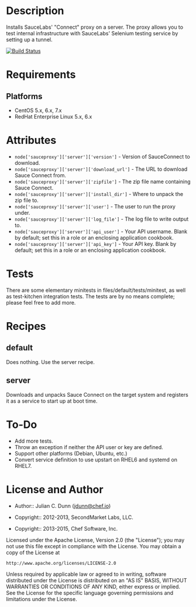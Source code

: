 Description
===========

Installs SauceLabs' "Connect" proxy on a server. The proxy allows you to test internal infrastructure with SauceLabs' Selenium testing service by setting up a tunnel.

[![Build Status](https://travis-ci.org/juliandunn/sauceconnect.png)](https://travis-ci.org/juliandunn/sauceconnect)

Requirements
============

## Platforms

* CentOS 5.x, 6.x, 7.x
* RedHat Enterprise Linux 5.x, 6.x

Attributes
==========

* `node['sauceproxy']['server']['version']` - Version of SauceConnect to download.
* `node['sauceproxy']['server']['download_url']` - The URL to download Sauce Connect from.
* `node['sauceproxy']['server']['zipfile']` - The zip file name containing Sauce Connect.
* `node['sauceproxy']['server']['install_dir']` - Where to unpack the zip file to.
* `node['sauceproxy']['server']['user']` - The user to run the proxy under.
* `node['sauceproxy']['server']['log_file']` - The log file to write output to.
* `node['sauceproxy']['server']['api_user']` - Your API username. Blank by default; set this in a role or an enclosing application cookbook.
* `node['sauceproxy']['server']['api_key']` - Your API key. Blank by default; set this in a role or an enclosing application cookbook.

Tests
=====

There are some elementary minitests in files/default/tests/minitest, as well as test-kitchen integration tests. The tests are by no means complete; please feel free to add more.

Recipes
=======

default
-------

Does nothing. Use the server recipe.

server
------

Downloads and unpacks Sauce Connect on the target system and registers it as a service to start up at boot time.

To-Do
=====

* Add more tests.
* Throw an exception if neither the API user or key are defined.
* Support other platforms (Debian, Ubuntu, etc.)
* Convert service definition to use upstart on RHEL6 and systemd on RHEL7.

License and Author
==================

* Author:: Julian C. Dunn (<jdunn@chef.io>)

* Copyright:: 2012-2013, SecondMarket Labs, LLC.
* Copyright:: 2013-2015, Chef Software, Inc.

Licensed under the Apache License, Version 2.0 (the "License");
you may not use this file except in compliance with the License.
You may obtain a copy of the License at

    http://www.apache.org/licenses/LICENSE-2.0

Unless required by applicable law or agreed to in writing, software
distributed under the License is distributed on an "AS IS" BASIS,
WITHOUT WARRANTIES OR CONDITIONS OF ANY KIND, either express or implied.
See the License for the specific language governing permissions and
limitations under the License.
